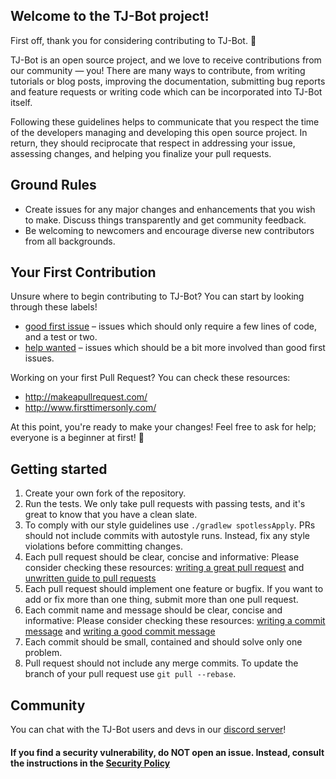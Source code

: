 ## Welcome to the TJ-Bot project!

First off, thank you for considering contributing to TJ-Bot. :tada:

TJ-Bot is an open source project, and we love to receive contributions from our community — you! There are many ways to
contribute, from writing tutorials or blog posts, improving the documentation, submitting bug reports and feature
requests or writing code which can be incorporated into TJ-Bot itself.

Following these guidelines helps to communicate that you respect the time of the developers managing and developing this
open source project. In return, they should reciprocate that respect in addressing your issue, assessing changes, and
helping you finalize your pull requests.

## Ground Rules

* Create issues for any major changes and enhancements that you wish to make. Discuss things transparently and get
  community feedback.
* Be welcoming to newcomers and encourage diverse new contributors from all backgrounds.

## Your First Contribution

Unsure where to begin contributing to TJ-Bot? You can start by looking through these labels!

* [good first issue](https://github.com/Together-Java/TJ-Bot/issues/?q=is%3Aissue+is%3Aopen+label%3A%22good+first+issue%22)
  &ndash; issues which should only require a few lines of code, and a test or two.
* [help wanted](https://github.com/Together-Java/TJ-Bot/issues/?q=is%3Aissue+is%3Aopen+label%3A%22help+wanted%22)
  &ndash; issues which should be a bit more involved than good first issues.

Working on your first Pull Request? You can check these resources:

* http://makeapullrequest.com/
* http://www.firsttimersonly.com/

At this point, you're ready to make your changes! Feel free to ask for help; everyone is a beginner at first! :tada:

## Getting started

1. Create your own fork of the repository.
2. Run the tests. We only take pull requests with passing tests, and it's great to know that you have a clean slate.
3. To comply with our style guidelines use `./gradlew spotlessApply`. PRs should not include commits with autostyle
   runs. Instead, fix any style violations before committing changes.
4. Each pull request should be clear, concise and informative: Please consider checking these
   resources: [writing a great pull request](https://www.pullrequest.com/blog/writing-a-great-pull-request-description/)
   and [unwritten guide to pull requests](https://www.atlassian.com/blog/git/written-unwritten-guide-pull-requests)
5. Each pull request should implement one feature or bugfix. If you want to add or fix more than one thing, submit more
   than one pull request.
6. Each commit name and message should be clear, concise and informative: Please consider checking these
   resources: [writing a commit message](https://chris.beams.io/posts/git-commit/)
   and [writing a good commit message](https://dev.to/chrissiemhrk/git-commit-message-5e21)
7. Each commit should be small, contained and should solve only one problem.
8. Pull request should not include any merge commits. To update the branch of your pull request use `git pull --rebase`.

## Community

You can chat with the TJ-Bot users and devs in our [discord server](https://discord.gg/UfasCQNv)!

#### If you find a security vulnerability, do NOT open an issue. Instead, consult the instructions in the [Security Policy](https://github.com/Together-Java/TJ-Bot/blob/master/SECURITY.md)
